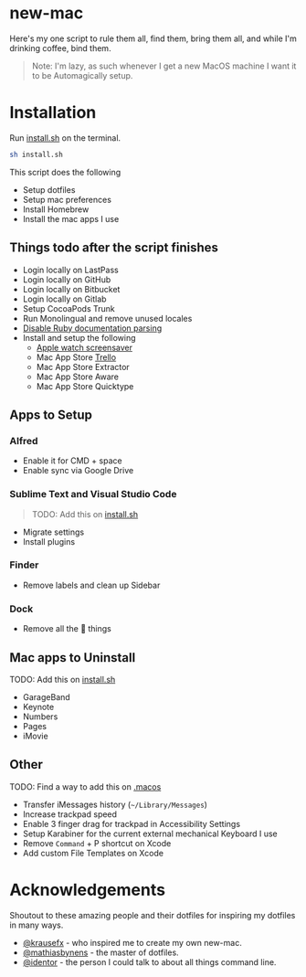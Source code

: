 # new-mac

Here's my one script to rule them all, find them, bring them all, and while I'm drinking coffee, bind them.

>  Note: I'm lazy, as such whenever I get a new MacOS machine I want it to be Automagically setup.

# Installation

Run [install.sh](install.sh) on the terminal.

```bash
sh install.sh
```

This script does the following

- Setup dotfiles
- Setup mac preferences
- Install Homebrew
- Install the mac apps I use

## Things todo after the script finishes

- Login locally on LastPass
- Login locally on GitHub
- Login locally on Bitbucket
- Login locally on Gitlab
- Setup CocoaPods Trunk
- Run Monolingual and remove unused locales
- [Disable Ruby documentation parsing](http://mts.io/2015/04/19/fix-slow-gem-install/)
- Install and setup the following
    - [Apple watch screensaver](http://www.rasmusnielsen.dk/applewatch/)
    - Mac App Store [Trello](https://itunes.apple.com/us/app/trello/id1278508951?mt=12)
    - Mac App Store Extractor
    - Mac App Store Aware
    - Mac App Store Quicktype

## Apps to Setup

### Alfred

- Enable it for CMD + space
- Enable sync via Google Drive

### Sublime Text and Visual Studio Code

> TODO: Add this on [install.sh](install.sh)

- Migrate settings
- Install plugins

### Finder

- Remove labels and clean up Sidebar

### Dock

- Remove all the  things

## Mac apps to Uninstall

TODO: Add this on [install.sh](install.sh)

- GarageBand
- Keynote
- Numbers
- Pages
- iMovie

## Other

TODO: Find a way to add this on [.macos](dotfiles/macos)

- Transfer iMessages history (`~/Library/Messages`)
- Increase trackpad speed
- Enable 3 finger drag for trackpad in Accessibility Settings
- Setup Karabiner for the current external mechanical Keyboard I use
- Remove `Command` + P shortcut on Xcode
- Add custom File Templates on Xcode

# Acknowledgements

Shoutout to these amazing people and their dotfiles for inspiring my dotfiles in many ways.

- [@krausefx](https://github.com/KrauseFx) - who inspired me to create my own new-mac.
- [@mathiasbynens](https://github.com/mathiasbynens/dotfiles) - the master of dotfiles.
- [@identor](https://github.com/identor) - the person I could talk to about all things command line.